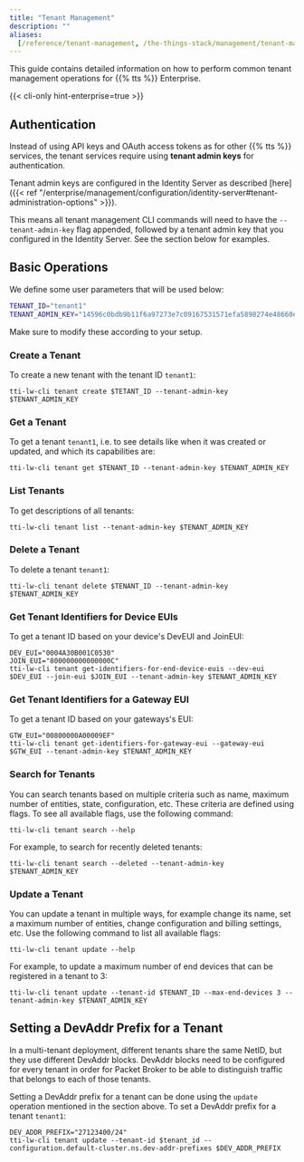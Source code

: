 ```yaml
---
title: "Tenant Management"
description: ""
aliases:
  [/reference/tenant-management, /the-things-stack/management/tenant-management]
---
```


This guide contains detailed information on how to perform common tenant management operations for {{% tts %}} Enterprise.

<!--more-->

{{< cli-only hint-enterprise=true >}}

## Authentication

Instead of using API keys and OAuth access tokens as for other {{% tts %}} services, the tenant services require using **tenant admin keys** for authentication.

Tenant admin keys are configured in the Identity Server as described [here]({{< ref "/enterprise/management/configuration/identity-server#tenant-administration-options" >}}).

This means all tenant management CLI commands will need to have the `--tenant-admin-key` flag appended, followed by a tenant admin key that you configured in the Identity Server. See the section below for examples.

## Basic Operations

We define some user parameters that will be used below:

```bash
TENANT_ID="tenant1"
TENANT_ADMIN_KEY="14596c0bdb9b11f6a97273e7c09167531571efa5898274e48660ee8d08f62b67"
```

Make sure to modify these according to your setup.

### Create a Tenant

To create a new tenant with the tenant ID `tenant1`:

```
tti-lw-cli tenant create $TETANT_ID --tenant-admin-key $TENANT_ADMIN_KEY
```

### Get a Tenant

To get a tenant `tenant1`, i.e. to see details like when it was created or updated, and which its capabilities are:

```
tti-lw-cli tenant get $TENANT_ID --tenant-admin-key $TENANT_ADMIN_KEY
```

### List Tenants

To get descriptions of all tenants:

```
tti-lw-cli tenant list --tenant-admin-key $TENANT_ADMIN_KEY
```

### Delete a Tenant

To delete a tenant `tenant1`:

```
tti-lw-cli tenant delete $TENANT_ID --tenant-admin-key $TENANT_ADMIN_KEY
```

### Get Tenant Identifiers for Device EUIs

To get a tenant ID based on your device's DevEUI and JoinEUI:

```
DEV_EUI="0004A30B001C0530"
JOIN_EUI="800000000000000C"
tti-lw-cli tenant get-identifiers-for-end-device-euis --dev-eui $DEV_EUI --join-eui $JOIN_EUI --tenant-admin-key $TENANT_ADMIN_KEY
```

### Get Tenant Identifiers for a Gateway EUI

To get a tenant ID based on your gateways's EUI:

```
GTW_EUI="00800000A00009EF"
tti-lw-cli tenant get-identifiers-for-gateway-eui --gateway-eui $GTW_EUI --tenant-admin-key $TENANT_ADMIN_KEY
```

### Search for Tenants

You can search tenants based on multiple criteria such as name, maximum number of entities, state, configuration, etc. These criteria are defined using flags. To see all available flags, use the following command:

```
tti-lw-cli tenant search --help
```

For example, to search for recently deleted tenants:

```
tti-lw-cli tenant search --deleted --tenant-admin-key $TENANT_ADMIN_KEY
```

### Update a Tenant

You can update a tenant in multiple ways, for example change its name, set a maximum number of entities, change configuration and billing settings, etc. Use the following command to list all available flags:

```
tti-lw-cli tenant update --help
```

For example, to update a maximum number of end devices that can be registered in a tenant to 3:

```
tti-lw-cli tenant update --tenant-id $TENANT_ID --max-end-devices 3 --tenant-admin-key $TENANT_ADMIN_KEY
```

## Setting a DevAddr Prefix for a Tenant

In a multi-tenant deployment, different tenants share the same NetID, but they use different DevAddr blocks. DevAddr blocks need to be configured for every tenant in order for Packet Broker to be able to distinguish traffic that belongs to each of those tenants.

Setting a DevAddr prefix for a tenant can be done using the `update` operation mentioned in the section above. To set a DevAddr prefix for a tenant `tenant1`:

```
DEV_ADDR_PREFIX="27123400/24"
tti-lw-cli tenant update --tenant-id $tenant_id --configuration.default-cluster.ns.dev-addr-prefixes $DEV_ADDR_PREFIX
```
